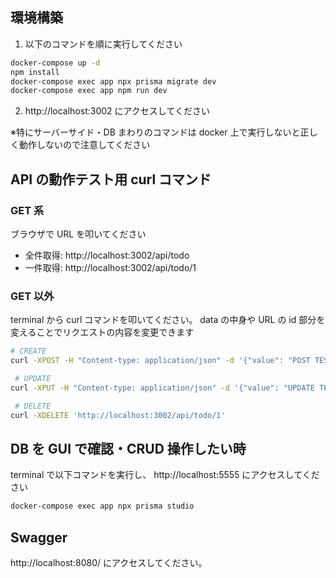## 環境構築

1. 以下のコマンドを順に実行してください

```bash
docker-compose up -d
npm install
docker-compose exec app npx prisma migrate dev
docker-compose exec app npm run dev
```

2. http://localhost:3002 にアクセスしてください

※特にサーバーサイド・DB まわりのコマンドは docker 上で実行しないと正しく動作しないので注意してください

## API の動作テスト用 curl コマンド

### GET 系

ブラウザで URL を叩いてください

- 全件取得: http://localhost:3002/api/todo
- 一件取得: http://localhost:3002/api/todo/1

### GET 以外

terminal から curl コマンドを叩いてください。
data の中身や URL の id 部分を変えることでリクエストの内容を変更できます

```bash
# CREATE
curl -XPOST -H "Content-type: application/json" -d '{"value": "POST TEST"}' 'http://localhost:3002/api/todo'

 # UPDATE
curl -XPUT -H "Content-type: application/json" -d '{"value": "UPDATE TEST", "status": "DONE"}' 'http://localhost:3002/api/todo/1'

 # DELETE
curl -XDELETE 'http://localhost:3002/api/todo/1'
```

## DB を GUI で確認・CRUD 操作したい時

terminal で以下コマンドを実行し、 http://localhost:5555 にアクセスしてください

```bash
docker-compose exec app npx prisma studio
```

## Swagger

http://localhost:8080/ にアクセスしてください。
